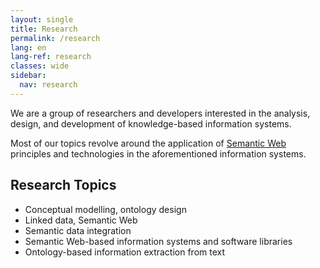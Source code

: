 ```yaml
---
layout: single
title: Research
permalink: /research
lang: en
lang-ref: research
classes: wide
sidebar:
  nav: research
---
```


We are a group of researchers and developers interested in the analysis, design, and development of knowledge-based information
systems.

Most of our topics revolve around the application of [Semantic Web](https://www.w3.org/standards/semanticweb/) principles
and technologies in the aforementioned information systems.

## Research Topics

- Conceptual modelling, ontology design
- Linked data, Semantic Web
- Semantic data integration
- Semantic Web-based information systems and software libraries
- Ontology-based information extraction from text


